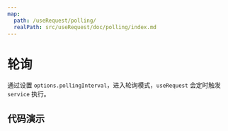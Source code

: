```yaml
---
map:
  path: /useRequest/polling/
  realPath: src/useRequest/doc/polling/index.md
---
```


# 轮询

通过设置 `options.pollingInterval`，进入轮询模式，`useRequest` 会定时触发 `service` 执行。

## 代码演示

<demo src="./demo/demo.vue"
  language="vue"
  title=""
  desc="轮询">
</demo>
